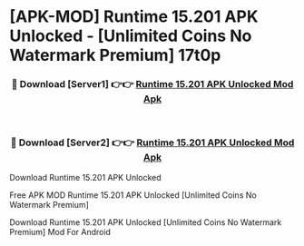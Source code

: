 # [APK-MOD] Runtime 15.201 APK Unlocked - [Unlimited Coins No Watermark Premium] 17t0p



<div align="center">
<h3>🔴 Download [Server1] 👉👉 <a href="https://momento.my/?title=Runtime_15.201_APK_Unlocked">Runtime 15.201 APK Unlocked Mod Apk</a></h3><br>

<h3>🔴 Download [Server2] 👉👉 <a href="https://momento.my/?title=Runtime_15.201_APK_Unlocked">Runtime 15.201 APK Unlocked Mod Apk</a></h3>
</div>



Download Runtime 15.201 APK Unlocked 

Free APK MOD Runtime 15.201 APK Unlocked [Unlimited Coins No Watermark Premium]

Download Runtime 15.201 APK Unlocked [Unlimited Coins No Watermark Premium] Mod For Android
